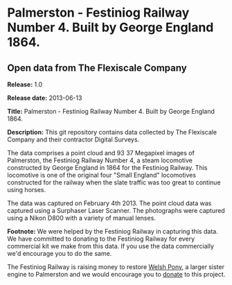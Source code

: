 Palmerston - Festiniog Railway Number 4. Built by George England 1864.
===

Open data from The Flexiscale Company
---

**Release:** 1.0

**Release date:** 2013-06-13

**Title:** Palmerston - Festiniog Railway Number 4. Built by George England 1864.

**Description:** This git repository contains data collected by The Flexiscale Company and their contractor Digital Surveys. 

The data comprises a point cloud and 93 37 Megapixel images  of Palmerston, the Festiniog Railway Number 4, a steam locomotive constructed by George England in 1864 for the Festiniog Railway. This locomotive is one of the original four "Small England" locomotives constructed for the railway when the slate traffic was too great to continue using horses.

The data was captured on February 4th 2013. The point cloud data was captured using a Surphaser Laser Scanner. The photographs were captured using a Nikon D800 with a variety of manual lenses.


**Footnote:** We were helped by the Festiniog Railway in capturing this data. We have committed to donating to the Festiniog Railway for every commercial kit we make from this data. If you use the data commercially we'd encourage you to do the same.

The Festiniog Railway is raising money to restore [Welsh Pony](http://festrail.co.uk/welshpony/), a larger sister engine to Palmerston and we would encourage you to [donate](http://festrail.co.uk/welshpony/) to this project.



